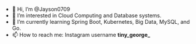 - 👋 Hi, I’m @Jayson0709
- 👀 I’m interested in Cloud Computing and Database systems.
- 🌱 I’m currently learning Spring Boot, Kubernetes, Big Data, MySQL, and Go.
- 📫 How to reach me: Instagram username **tiny_george_**

<!---
Jayson0709/Jayson0709 is a ✨ special ✨ repository because its `README.md` (this file) appears on your GitHub profile.
You can click the Preview link to take a look at your changes.
--->
